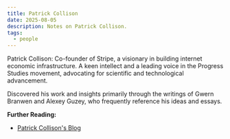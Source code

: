 ```yaml
---
title: Patrick Collison
date: 2025-08-05
description: Notes on Patrick Collison.
tags:
  - people
---
```


Patrick Collison: Co-founder of Stripe, a visionary in building internet economic infrastructure. A keen intellect and a leading voice in the Progress Studies movement, advocating for scientific and technological advancement.

Discovered his work and insights primarily through the writings of Gwern Branwen and Alexey Guzey, who frequently reference his ideas and essays.

**Further Reading:**
- [Patrick Collison's Blog](https://patrickcollison.com/essays)
